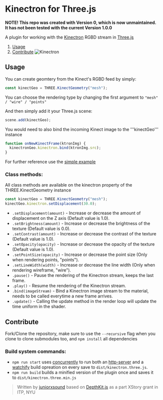 # Kinectron for Three.js

**NOTE! This repo was created with Version 0, which is now unmaintained. It has not been tested with the current Version 1.0.0**

A plugin for working with the [Kinectron](https://github.com/kinectron/kinectron) RGBD stream in [Three.js](https://github.com/mrdoob/three.js)

1. [Usage](#usage)
1. [Contribute](#contribute)
   ![Kinectron](https://github.com/juniorxsound/Three-Kinectron/blob/add_ktron/assets/Screen%20Shot%202018-01-29%20at%208.39.55%20PM.png)

## Usage

You can create geomtery from the Kinect's RGBD feed by simply:

```js
const kinectGeo = THREE.KinectGeometry("mesh");
```

You can choose the rendering type by changing the first argument to `"mesh" / "wire" / "points"`

And then simply add it your Three.js scene:

```js
scene.add(kinectGeo);
```

You would need to also bind the incoming Kinect image to the '''kinectGeo''' instance

```js
function onNewKinectFrame(ktronImg) {
  kinectronGeo.kinectron.bind(ktronImg.src);
}
```

For further reference use the [simple example](https://github.com/juniorxsound/Three-Kinectron/blob/master/examples/simple.html)

### Class methods:

All class methods are available on the kinectron property of the THREE.KinectGeometry instance

```js
const kinectGeo = THREE.KinectGeometry("mesh");
kinectGeo.kinectron.setDisplacement(30.0);
```

- `.setDisplacement(amount)` - Increase or decrease the amount of displacement on the Z axis (Default value is 1.0).
- `.setBrightness(amount)` - Increase or decrease the brightness of the texture (Default value is 0.0).
- `.setContrast(amount)` - Increase or decrease the contrast of the texture (Default value is 1.0).
- `.setOpacity(opacity)` - Increase or decrease the opacity of the texture (Default value is 1.0).
- `.setPointSize(opacity)` - Increase or decrease the point size (Only when rendering points, "points").
- `.setLineWidth(width)` - Increase or decrease the line width (Only when rendering wireframe, "wire").
- `.pause()` - Pause the rendering of the Kinectron stream, keeps the last frame.
- `.play()` - Resume the rendering of the Kinectron stream.
- `.bind(imageStream)` - Bind a Kinectron image stream to the material, needs to be called everytime a new frame arrives.
- `.update()` - Calling the update method in the render loop will update the time uniform in the shader.

## Contribute

Fork/Clone the repository, make sure to use the `--recursive` flag when you clone to clone submodules too, and `npm install` all dependencies

### Build system commands:

- `npm run start` uses [concurrently](https://github.com/kimmobrunfeldt/concurrently) to run both an [http-server](https://www.npmjs.com/package/http-server) and a [watchify](https://www.npmjs.com/package/watchify) build opreation on every save to `dist/kinectron.three.js`.
- `npm run build` builds a minified version of the plugin once and saves it to `dist/kinectron.three.min.js`

> Written by [juniorxsound](https://github.com/juniorxsound) based on [DepthKit.js](https://github.com/juniorxsound/DepthKit.js) as a part XStory grant in ITP, NYU
